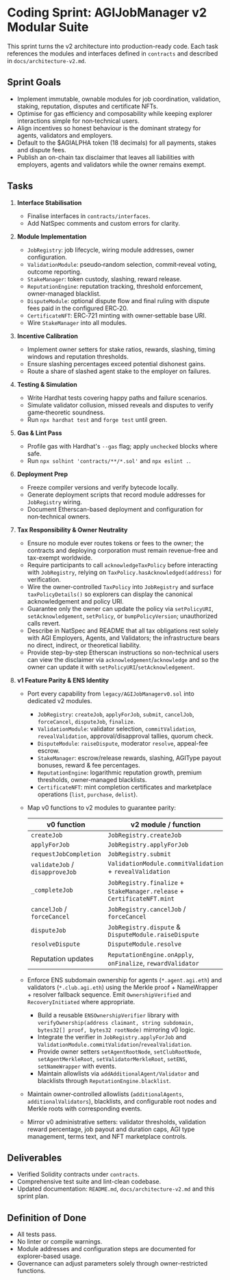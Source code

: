 # Coding Sprint: AGIJobManager v2 Modular Suite

This sprint turns the v2 architecture into production-ready code. Each task references the modules and interfaces defined in `contracts` and described in `docs/architecture-v2.md`.

## Sprint Goals

- Implement immutable, ownable modules for job coordination, validation, staking, reputation, disputes and certificate NFTs.
- Optimise for gas efficiency and composability while keeping explorer interactions simple for non‑technical users.
- Align incentives so honest behaviour is the dominant strategy for agents, validators and employers.
- Default to the $AGIALPHA token (18 decimals) for all payments, stakes and dispute fees.
- Publish an on-chain tax disclaimer that leaves all liabilities with employers, agents and validators while the owner remains exempt.

## Tasks

1. **Interface Stabilisation**
   - Finalise interfaces in `contracts/interfaces`.
   - Add NatSpec comments and custom errors for clarity.
2. **Module Implementation**
   - `JobRegistry`: job lifecycle, wiring module addresses, owner configuration.
   - `ValidationModule`: pseudo‑random selection, commit‑reveal voting, outcome reporting.
   - `StakeManager`: token custody, slashing, reward release.
   - `ReputationEngine`: reputation tracking, threshold enforcement, owner-managed blacklist.
   - `DisputeModule`: optional dispute flow and final ruling with dispute fees paid in the configured ERC‑20.
   - `CertificateNFT`: ERC‑721 minting with owner‑settable base URI.
   - Wire `StakeManager` into all modules.
3. **Incentive Calibration**
   - Implement owner setters for stake ratios, rewards, slashing, timing windows and reputation thresholds.
   - Ensure slashing percentages exceed potential dishonest gains.
   - Route a share of slashed agent stake to the employer on failures.
4. **Testing & Simulation**
   - Write Hardhat tests covering happy paths and failure scenarios.
   - Simulate validator collusion, missed reveals and disputes to verify game‑theoretic soundness.
   - Run `npx hardhat test` and `forge test` until green.
5. **Gas & Lint Pass**
   - Profile gas with Hardhat's `--gas` flag; apply `unchecked` blocks where safe.
   - Run `npx solhint 'contracts/**/*.sol'` and `npx eslint .`.
6. **Deployment Prep**
   - Freeze compiler versions and verify bytecode locally.
   - Generate deployment scripts that record module addresses for `JobRegistry` wiring.
   - Document Etherscan-based deployment and configuration for non‑technical owners.
7. **Tax Responsibility & Owner Neutrality**
   - Ensure no module ever routes tokens or fees to the owner; the contracts and deploying corporation must remain revenue-free and tax-exempt worldwide.
   - Require participants to call `acknowledgeTaxPolicy` before interacting with `JobRegistry`, relying on `TaxPolicy.hasAcknowledged(address)` for verification.
   - Wire the owner-controlled `TaxPolicy` into `JobRegistry` and surface `taxPolicyDetails()` so explorers can display the canonical acknowledgement and policy URI.
   - Guarantee only the owner can update the policy via `setPolicyURI`, `setAcknowledgement`, `setPolicy`, or `bumpPolicyVersion`; unauthorized calls revert.
   - Describe in NatSpec and README that all tax obligations rest solely with AGI Employers, Agents, and Validators; the infrastructure bears no direct, indirect, or theoretical liability.
   - Provide step-by-step Etherscan instructions so non-technical users can view the disclaimer via `acknowledgement`/`acknowledge` and so the owner can update it with `setPolicyURI`/`setAcknowledgement`.
8. **v1 Feature Parity & ENS Identity**

   - Port every capability from `legacy/AGIJobManagerv0.sol` into dedicated v2 modules.
     - `JobRegistry`: `createJob`, `applyForJob`, `submit`, `cancelJob`, `forceCancel`, `disputeJob`, `finalize`.
     - `ValidationModule`: validator selection, `commitValidation`, `revealValidation`, approval/disapproval tallies, quorum check.
     - `DisputeModule`: `raiseDispute`, moderator `resolve`, appeal-fee escrow.
     - `StakeManager`: escrow/release rewards, slashing, AGIType payout bonuses, reward & fee percentages.
     - `ReputationEngine`: logarithmic reputation growth, premium thresholds, owner‑managed blacklists.
     - `CertificateNFT`: mint completion certificates and marketplace operations (`list`, `purchase`, `delist`).
   - Map v0 functions to v2 modules to guarantee parity:

     | v0 function                     | v2 module / function                                                    |
     | ------------------------------- | ----------------------------------------------------------------------- |
     | `createJob`                     | `JobRegistry.createJob`                                                 |
     | `applyForJob`                   | `JobRegistry.applyForJob`                                               |
     | `requestJobCompletion`          | `JobRegistry.submit`                                                    |
     | `validateJob` / `disapproveJob` | `ValidationModule.commitValidation` + `revealValidation`                |
     | `_completeJob`                  | `JobRegistry.finalize` + `StakeManager.release` + `CertificateNFT.mint` |
     | `cancelJob` / `forceCancel`     | `JobRegistry.cancelJob` / `forceCancel`                                 |
     | `disputeJob`                    | `JobRegistry.dispute` & `DisputeModule.raiseDispute`                    |
     | `resolveDispute`                | `DisputeModule.resolve`                                                 |
     | Reputation updates              | `ReputationEngine.onApply`, `onFinalize`, `rewardValidator`             |

   - Enforce ENS subdomain ownership for agents (`*.agent.agi.eth`) and validators (`*.club.agi.eth`) using the Merkle proof + NameWrapper + resolver fallback sequence. Emit `OwnershipVerified` and `RecoveryInitiated` where appropriate.
     - Build a reusable `ENSOwnershipVerifier` library with `verifyOwnership(address claimant, string subdomain, bytes32[] proof, bytes32 rootNode)` mirroring v0 logic.
     - Integrate the verifier in `JobRegistry.applyForJob` and `ValidationModule.commitValidation`/`revealValidation`.
     - Provide owner setters `setAgentRootNode`, `setClubRootNode`, `setAgentMerkleRoot`, `setValidatorMerkleRoot`, `setENS`, `setNameWrapper` with events.
     - Maintain allowlists via `addAdditionalAgent/Validator` and blacklists through `ReputationEngine.blacklist`.
   - Maintain owner‑controlled allowlists (`additionalAgents`, `additionalValidators`), blacklists, and configurable root nodes and Merkle roots with corresponding events.
   - Mirror v0 administrative setters: validator thresholds, validation reward percentage, job payout and duration caps, AGI type management, terms text, and NFT marketplace controls.

## Deliverables

- Verified Solidity contracts under `contracts`.
- Comprehensive test suite and lint-clean codebase.
- Updated documentation: `README.md`, `docs/architecture-v2.md` and this sprint plan.

## Definition of Done

- All tests pass.
- No linter or compile warnings.
- Module addresses and configuration steps are documented for explorer-based usage.
- Governance can adjust parameters solely through owner-restricted functions.
